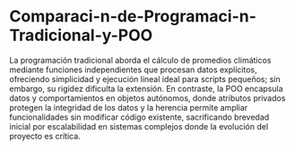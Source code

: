 # Comparaci-n-de-Programaci-n-Tradicional-y-POO
La programación tradicional aborda el cálculo de promedios climáticos mediante funciones independientes que procesan datos explícitos, ofreciendo simplicidad y ejecución lineal ideal para scripts pequeños; sin embargo, su rigidez dificulta la extensión. En contraste, la POO encapsula datos y comportamientos en objetos autónomos, donde atributos privados protegen la integridad de los datos y la herencia permite ampliar funcionalidades sin modificar código existente, sacrificando brevedad inicial por escalabilidad en sistemas complejos donde la evolución del proyecto es crítica.
